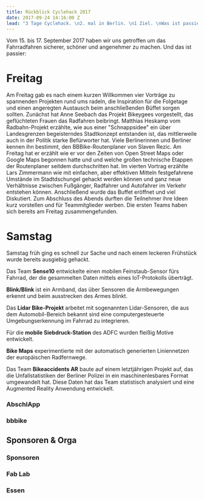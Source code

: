 ```yaml
---
title: Rückblick Cyclehack 2017
date: 2017-09-24 14:16:00 Z
lead: "3 Tage Cyclehack. \n2. mal in Berlin. \n1 Ziel. \nWas ist passiert?"
---
```


Vom 15. bis 17. September 2017 haben wir uns getroffen um das Fahrradfahren sicherer, schöner und angenehmer zu machen. Und das ist passier:

# Freitag
Am Freitag gab es nach einem kurzen Willkommen vier Vorträge zu spannenden Projekten rund ums radeln, die Inspiration für die Folgetage und einen angeregten Austausch beim anschließenden Büffet sorgen sollten.
Zunächst hat Anne Seebach das Projekt Bikeygees vorgestellt, das geflüchteten Frauen das Radfahren beibringt.
Matthias Heskamp vom Radbahn-Projekt erzählte, wie aus einer "Schnappsidee" ein über Landesgrenzen begeisterndes Stadtkonzept entstanden ist, das mittlerweile auch in der Politik starke Befürworter hat.
Viele Berlinerinnen und Berliner kennen ihn bestimmt, den BBBike-Routenplaner von Slaven Rezic. Am Freitag hat er erzählt wie er vor den Zeiten von Open Street Maps oder Google Maps begonnen hatte und und welche großen technische Etappen der Routenplaner seitdem durchschritten hat.
Im vierten Vortrag erzählte Lars Zimmermann wie mit einfachen, aber effektiven Mitteln festgefahrene Umstände im Stadtdschungel gehackt werden können und ganz neue Verhältnisse zwischen Fußgänger, Radfahrer und Autofahrer im Verkehr entstehen können.
Anschließend wurde das Buffet eröffnet und viel Diskutiert. 
Zum Abschluss des Abends durften die Teilnehmer ihre Ideen kurz vorstellen und für Teammitglieder werben. Die ersten Teams haben sich bereits am Freitag zusammengefunden.

# Samstag
Samstag früh ging es schnell zur Sache und nach einem leckeren Frühstück wurde bereits ausgiebig gehackt. 

Das Team **Sense10** entwickelte einen mobilen Feinstaub-Sensor fürs Fahrrad, der die gesammelten Daten mittels eines IoT-Protokolls überträgt.

**Blink/Blink** ist ein Armband, das über Sensoren die Armbewegungen erkennt und beim ausstrecken des Armes blinkt.

Das **Lidar Bike-Projekt** arbeitet mit sogenannten Lidar-Sensoren, die aus dem Automobil-Bereich bekannt sind eine computergesteuerte Umgebungserkennung im Fahrrad zu integrieren.  

Für die **mobile Siebdruck-Station** des ADFC wurden fleißig Motive entwickelt. 

**Bike Maps** experimentierte mit der automatisch generierten Liniennetzen der europäischen Radfernwege.

Das Team **Bikeaccidents AR** baute auf einem letztjährigen Projekt auf, das die Unfallstatistiken der Berliner Polizei in ein maschinenlesbares Format umgewandelt hat. Diese Daten hat das Team statistisch analysiert und eine Augmented Reality Anwendung entwickelt.
 

### AbschlApp
### bbbike
## Sponsoren & Orga
### Sponsoren
### Fab Lab
### Essen

